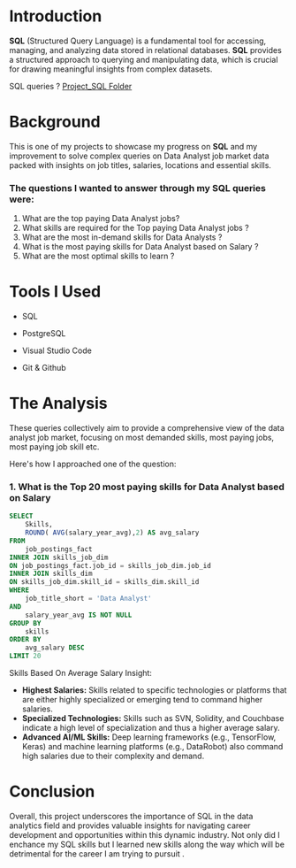 # Introduction
**SQL** (Structured Query Language) is a fundamental tool for accessing, managing, and analyzing data stored in relational databases. **SQL** provides a structured approach to querying and manipulating data, which is crucial for drawing meaningful insights from complex datasets.

SQL queries ? [Project_SQL Folder](/Project_SQL/)
# Background
This is one of my projects to showcase my progress on **SQL** and my improvement to solve complex queries on Data Analyst job market data packed with insights on job titles, salaries, locations and essential skills.

### The questions I wanted to answer through my SQL queries were:

1. What are the top paying Data Analyst jobs?
2. What skills are required for the Top paying Data Analyst jobs ?
3. What are the most in-demand skills for Data Analysts ?
4. What is the most paying skills for Data Analyst based on Salary ?
5. What are the most optimal skills to learn ?

# Tools I Used
- SQL

- PostgreSQL

- Visual Studio Code

- Git & Github
# The Analysis
These queries collectively aim to provide a comprehensive view of the data analyst job market, focusing on most demanded skills, most paying jobs, most paying job skill etc.

Here's how I approached one of the question:
### 1. What is the Top 20 most paying skills for Data Analyst based on Salary
```sql
SELECT 
    Skills,
    ROUND( AVG(salary_year_avg),2) AS avg_salary
FROM 
    job_postings_fact
INNER JOIN skills_job_dim
ON job_postings_fact.job_id = skills_job_dim.job_id
INNER JOIN skills_dim 
ON skills_job_dim.skill_id = skills_dim.skill_id
WHERE
    job_title_short = 'Data Analyst' 
AND
    salary_year_avg IS NOT NULL
GROUP BY
    skills
ORDER BY
    avg_salary DESC
LIMIT 20
````
Skills Based On Average Salary Insight:
- **Highest Salaries:** Skills related to specific technologies or platforms that are either highly specialized or emerging tend to command higher salaries.
- **Specialized Technologies:** Skills such as SVN, Solidity, and Couchbase indicate a high level of specialization and thus a higher average salary.
- **Advanced AI/ML Skills:** Deep learning frameworks (e.g., TensorFlow, Keras) and machine learning platforms (e.g., DataRobot) also command high salaries due to their complexity and demand.

# Conclusion

Overall, this project underscores the importance of SQL in the data analytics field and provides valuable insights for navigating career development and opportunities within this dynamic industry. Not only did I enchance my SQL skills but I learned new skills along the way which will be detrimental for the career I am trying to pursuit .